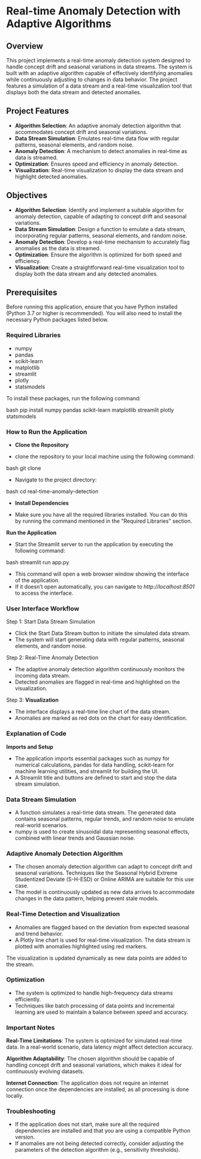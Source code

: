 # Real-time Anomaly Detection with Adaptive Algorithms

## Overview

This project implements a real-time anomaly detection system designed to handle concept drift and seasonal variations in data streams. The system is built with an adaptive algorithm capable of effectively identifying anomalies while continuously adjusting to changes in data behavior. The project features a simulation of a data stream and a real-time visualization tool that displays both the data stream and detected anomalies.

## Project Features

- **Algorithm Selection**: An adaptive anomaly detection algorithm that accommodates concept drift and seasonal variations.
- **Data Stream Simulation**: Emulates real-time data flow with regular patterns, seasonal elements, and random noise.
- **Anomaly Detection**: A mechanism to detect anomalies in real-time as data is streamed.
- **Optimization**: Ensures speed and efficiency in anomaly detection.
- **Visualization**: Real-time visualization to display the data stream and highlight detected anomalies.

## Objectives

- **Algorithm Selection**: Identify and implement a suitable algorithm for anomaly detection, capable of adapting to concept drift and seasonal variations.
- **Data Stream Simulation**: Design a function to emulate a data stream, incorporating regular patterns, seasonal elements, and random noise.
- **Anomaly Detection**: Develop a real-time mechanism to accurately flag anomalies as the data is streamed.
- **Optimization**: Ensure the algorithm is optimized for both speed and efficiency.
- **Visualization**: Create a straightforward real-time visualization tool to display both the data stream and any detected anomalies.

## Prerequisites

Before running this application, ensure that you have Python installed (Python 3.7 or higher is recommended). You will also need to install the necessary Python packages listed below.

### Required Libraries

- numpy
- pandas
- scikit-learn
- matplotlib
- streamlit 
- plotly
- statsmodels

To install these packages, run the following command:

bash
pip install numpy pandas scikit-learn matplotlib streamlit plotly statsmodels

### How to Run the Application
- **Clone the Repository**

- clone the repository to your local machine using the following command:

bash
git clone <repository-url>

- Navigate to the project directory:

bash
cd real-time-anomaly-detection

- **Install Dependencies**

- Make sure you have all the required libraries installed. You can do this by running the command mentioned in the "Required Libraries" section.

**Run the Application**

- Start the Streamlit server to run the application by executing the following command:

bash
streamlit run app.py

- This command will open a web browser window showing the interface of the application.
-  If it doesn’t open automatically, you can navigate to *http://localhost:8501* to access the interface.

### User Interface Workflow

Step 1: Start Data Stream Simulation

- Click the Start Data Stream button to initiate the simulated data stream.
- The system will start generating data with regular patterns, seasonal elements, and random noise.

Step 2: Real-Time Anomaly Detection

- The adaptive anomaly detection algorithm continuously monitors the incoming data stream.
- Detected anomalies are flagged in real-time and highlighted on the visualization.

Step 3: **Visualization**

- The interface displays a real-time line chart of the data stream.
- Anomalies are marked as red dots on the chart for easy identification.

### Explanation of Code

**Imports and Setup**

- The application imports essential packages such as numpy for numerical calculations, pandas for data handling, scikit-learn for machine learning utilities, and streamlit for building the UI.
- A Streamlit title and buttons are defined to start and stop the data stream simulation.

### Data Stream Simulation

- A function simulates a real-time data stream. The generated data contains seasonal patterns, regular trends, and random noise to emulate real-world scenarios.
- numpy is used to create sinusoidal data representing seasonal effects, combined with linear trends and Gaussian noise.

### Adaptive Anomaly Detection Algorithm

- The chosen anomaly detection algorithm can adapt to concept drift and seasonal variations. Techniques like the Seasonal Hybrid Extreme Studentized Deviate (S-H-ESD) or Online ARIMA are suitable for this use case.
- The model is continuously updated as new data arrives to accommodate changes in the data pattern, helping prevent stale models.

### Real-Time Detection and Visualization

- Anomalies are flagged based on the deviation from expected seasonal and trend behavior.
- A Plotly line chart is used for real-time visualization. The data stream is plotted with anomalies highlighted using red markers.

The visualization is updated dynamically as new data points are added to the stream.

### Optimization

- The system is optimized to handle high-frequency data streams efficiently.
- Techniques like batch processing of data points and incremental learning are used to maintain a balance between speed and accuracy.

### Important Notes

**Real-Time Limitations**: The system is optimized for simulated real-time data. In a real-world scenario, data latency might affect detection accuracy.

**Algorithm Adaptability**: The chosen algorithm should be capable of handling concept drift and seasonal variations, which makes it ideal for continuously evolving datasets.

**Internet Connection**: The application does not require an internet connection once the dependencies are installed, as all processing is done locally.

### Troubleshooting

- If the application does not start, make sure all the required dependencies are installed and that you are using a compatible Python version.
- If anomalies are not being detected correctly, consider adjusting the parameters of the detection algorithm (e.g., sensitivity thresholds).

